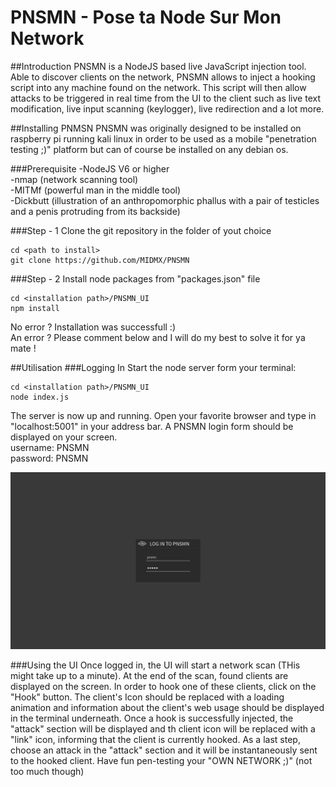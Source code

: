 # PNSMN - Pose ta Node Sur Mon Network
##Introduction
PNSMN is a NodeJS based live JavaScript injection tool. Able to discover clients on the network, PNSMN allows to inject a hooking script into any machine found on the network.
This script will then allow attacks to be triggered in real time from the UI to the client such as live text modification, live input scanning (keylogger), live redirection and a lot more.

##Installing PNMSN
PNSMN was originally designed to be installed on raspberry pi running kali linux in order to be used as a mobile "penetration testing ;)" platform but can of course be installed on any debian os.

###Prerequisite
-NodeJS V6 or higher<br />
-nmap (network scanning tool)<br />
-MITMf (powerful man in the middle tool)<br />
-Dickbutt (illustration of an anthropomorphic phallus with a pair of testicles and a penis protruding from its backside)<br />

###Step - 1
Clone the git repository in the folder of yout choice
```
cd <path to install>
git clone https://github.com/MIDMX/PNSMN
```

###Step - 2
Install node packages from "packages.json" file
```
cd <installation path>/PNSMN_UI
npm install
```
No error ? Installation was successfull :) <br/>
An error ? Please comment below and I will do my best to solve it for ya mate !

##Utilisation
###Logging In
Start the node server form your terminal:
```
cd <installation path>/PNSMN_UI
node index.js
```
The server is now up and running. Open your favorite browser and type in "localhost:5001" in your address bar. A PNSMN login form should be displayed on your screen.<br/>
username: PNSMN<br/>
password: PNSMN

![Alt text](images/login.png?raw=true "Logging in into the system")

###Using the UI
Once logged in, the UI will start a network scan (THis might take up to a minute). At the end of the scan, found clients are displayed on the screen. In order to hook one of these clients, click on the "Hook" button. The client's Icon should be replaced with a loading animation and information about the client's web usage should be displayed in the terminal underneath. Once a hook is successfully injected, the "attack" section will be displayed and th client icon will be replaced with a "link" icon, informing that the client is currently hooked. As a last step, choose an attack in the  "attack" section and it will be instantaneously sent to the hooked client. Have fun pen-testing your "OWN NETWORK ;)" (not too much though)
